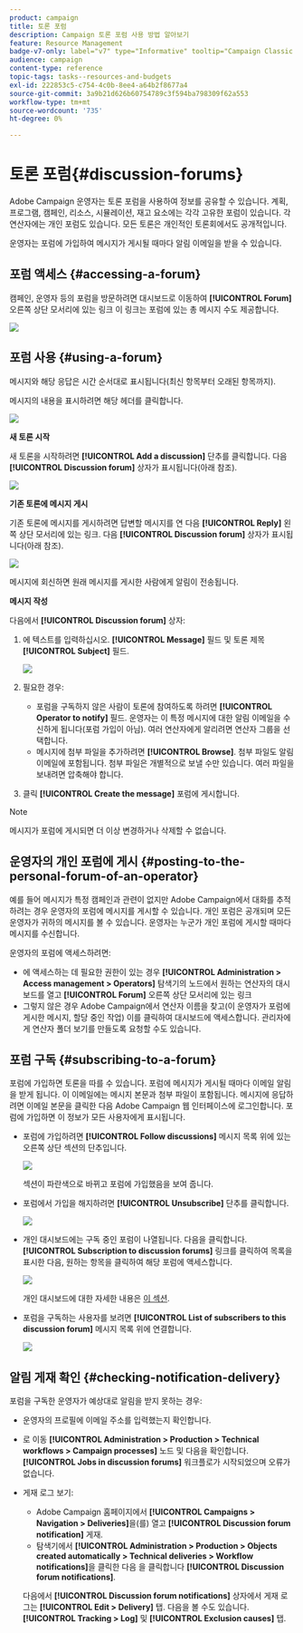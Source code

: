 ```yaml
---
product: campaign
title: 토론 포럼
description: Campaign 토론 포럼 사용 방법 알아보기
feature: Resource Management
badge-v7-only: label="v7" type="Informative" tooltip="Campaign Classic v7에만 적용됩니다."
audience: campaign
content-type: reference
topic-tags: tasks--resources-and-budgets
exl-id: 222853c5-c754-4c0b-8ee4-a64b2f8677a4
source-git-commit: 3a9b21d626b60754789c3f594ba798309f62a553
workflow-type: tm+mt
source-wordcount: '735'
ht-degree: 0%

---
```


# 토론 포럼{#discussion-forums}



Adobe Campaign 운영자는 토론 포럼을 사용하여 정보를 공유할 수 있습니다. 계획, 프로그램, 캠페인, 리소스, 시뮬레이션, 재고 요소에는 각각 고유한 포럼이 있습니다. 각 연산자에는 개인 포럼도 있습니다. 모든 토론은 개인적인 토론회에서도 공개적입니다.

운영자는 포럼에 가입하여 메시지가 게시될 때마다 알림 이메일을 받을 수 있습니다.

## 포럼 액세스 {#accessing-a-forum}

캠페인, 운영자 등의 포럼을 방문하려면 대시보드로 이동하여 **[!UICONTROL Forum]** 오른쪽 상단 모서리에 있는 링크 이 링크는 포럼에 있는 총 메시지 수도 제공합니다.

![](assets/mrm_forum_access_link.png)

## 포럼 사용 {#using-a-forum}

메시지와 해당 응답은 시간 순서대로 표시됩니다(최신 항목부터 오래된 항목까지).

메시지의 내용을 표시하려면 해당 헤더를 클릭합니다.

![](assets/mrm_forum_expand_msg.png)

**새 토론 시작**

새 토론을 시작하려면 **[!UICONTROL Add a discussion]** 단추를 클릭합니다. 다음 **[!UICONTROL Discussion forum]** 상자가 표시됩니다(아래 참조).

![](assets/mrm_forum_new_thread.png)

**기존 토론에 메시지 게시**

기존 토론에 메시지를 게시하려면 답변할 메시지를 연 다음 **[!UICONTROL Reply]** 왼쪽 상단 모서리에 있는 링크. 다음 **[!UICONTROL Discussion forum]** 상자가 표시됩니다(아래 참조).

![](assets/mrm_forum_answer_msg.png)

메시지에 회신하면 원래 메시지를 게시한 사람에게 알림이 전송됩니다.

**메시지 작성**

다음에서 **[!UICONTROL Discussion forum]** 상자:

1. 에 텍스트를 입력하십시오. **[!UICONTROL Message]** 필드 및 토론 제목 **[!UICONTROL Subject]** 필드.

   ![](assets/mrm_forum_edit_msg.png)

1. 필요한 경우:

   * 포럼을 구독하지 않은 사람이 토론에 참여하도록 하려면 **[!UICONTROL Operator to notify]** 필드. 운영자는 이 특정 메시지에 대한 알림 이메일을 수신하게 됩니다(포럼 가입이 아님). 여러 연산자에게 알리려면 연산자 그룹을 선택합니다.
   * 메시지에 첨부 파일을 추가하려면 **[!UICONTROL Browse]**. 첨부 파일도 알림 이메일에 포함됩니다. 첨부 파일은 개별적으로 보낼 수만 있습니다. 여러 파일을 보내려면 압축해야 합니다.

1. 클릭 **[!UICONTROL Create the message]** 포럼에 게시합니다.

>[!NOTE]
>
>메시지가 포럼에 게시되면 더 이상 변경하거나 삭제할 수 없습니다.

## 운영자의 개인 포럼에 게시 {#posting-to-the-personal-forum-of-an-operator}

예를 들어 메시지가 특정 캠페인과 관련이 없지만 Adobe Campaign에서 대화를 추적하려는 경우 운영자의 포럼에 메시지를 게시할 수 있습니다. 개인 포럼은 공개되며 모든 운영자가 귀하의 메시지를 볼 수 있습니다. 운영자는 누군가 개인 포럼에 게시할 때마다 메시지를 수신합니다.

운영자의 포럼에 액세스하려면:

* 에 액세스하는 데 필요한 권한이 있는 경우 **[!UICONTROL Administration > Access management > Operators]** 탐색기의 노드에서 원하는 연산자의 대시보드를 열고 **[!UICONTROL Forum]** 오른쪽 상단 모서리에 있는 링크
* 그렇지 않은 경우 Adobe Campaign에서 연산자 이름을 찾고(이 운영자가 포럼에 게시한 메시지, 할당 중인 작업) 이를 클릭하여 대시보드에 액세스합니다. 관리자에게 연산자 폴더 보기를 만들도록 요청할 수도 있습니다.

## 포럼 구독 {#subscribing-to-a-forum}

포럼에 가입하면 토론을 따를 수 있습니다. 포럼에 메시지가 게시될 때마다 이메일 알림을 받게 됩니다. 이 이메일에는 메시지 본문과 첨부 파일이 포함됩니다. 메시지에 응답하려면 이메일 본문을 클릭한 다음 Adobe Campaign 웹 인터페이스에 로그인합니다. 포럼에 가입하면 이 정보가 모든 사용자에게 표시됩니다.

* 포럼에 가입하려면 **[!UICONTROL Follow discussions]** 메시지 목록 위에 있는 오른쪽 상단 섹션의 단추입니다.

  ![](assets/mrm_forum_subscribe.png)

  섹션이 파란색으로 바뀌고 포럼에 가입했음을 보여 줍니다.

* 포럼에서 가입을 해지하려면 **[!UICONTROL Unsubscribe]** 단추를 클릭합니다.

  ![](assets/mrm_forum_unsubscribe.png)

* 개인 대시보드에는 구독 중인 포럼이 나열됩니다. 다음을 클릭합니다. **[!UICONTROL Subscription to discussion forums]** 링크를 클릭하여 목록을 표시한 다음, 원하는 항목을 클릭하여 해당 포럼에 액세스합니다.

  ![](assets/platform_dashboard_operator_subscr_forums.png)

  개인 대시보드에 대한 자세한 내용은 [이 섹션](../../platform/using/access-management-operators.md).

* 포럼을 구독하는 사용자를 보려면 **[!UICONTROL List of subscribers to this discussion forum]** 메시지 목록 위에 연결합니다.

  ![](assets/mrm_forum_subscribers.png)

## 알림 게재 확인 {#checking-notification-delivery}

포럼을 구독한 운영자가 예상대로 알림을 받지 못하는 경우:

* 운영자의 프로필에 이메일 주소를 입력했는지 확인합니다.
* 로 이동 **[!UICONTROL Administration > Production > Technical workflows > Campaign processes]** 노드 및 다음을 확인합니다. **[!UICONTROL Jobs in discussion forums]** 워크플로가 시작되었으며 오류가 없습니다.
* 게재 로그 보기:

   * Adobe Campaign 홈페이지에서 **[!UICONTROL Campaigns > Navigation > Deliveries]**&#x200B;을(를) 열고 **[!UICONTROL Discussion forum notification]** 게재.
   * 탐색기에서 **[!UICONTROL Administration > Production > Objects created automatically > Technical deliveries > Workflow notifications]**&#x200B;을 클릭한 다음 을 클릭합니다 **[!UICONTROL Discussion forum notifications]**.

  다음에서 **[!UICONTROL Discussion forum notifications]** 상자에서 게재 로그는 **[!UICONTROL Edit > Delivery]** 탭. 다음을 볼 수도 있습니다. **[!UICONTROL Tracking > Log]** 및 **[!UICONTROL Exclusion causes]** 탭.
